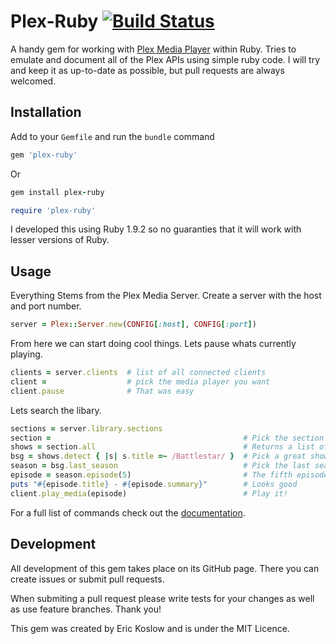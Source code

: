 # Plex-Ruby [![Build Status](https://secure.travis-ci.org/ekosz/Plex-Ruby.png)](https://secure.travis-ci.org/ekosz/Plex-Ruby)

A handy gem for working with [Plex Media Player](http://plexapp.com) within Ruby.  Tries to emulate and document
all of the Plex APIs using simple ruby code.  I will try and keep it as
up-to-date as possible, but pull requests are always welcomed.


## Installation

Add to your `Gemfile` and run the `bundle` command

```ruby
gem 'plex-ruby'
```

Or

```ruby
gem install plex-ruby

require 'plex-ruby'
```

I developed this using Ruby 1.9.2 so no guaranties that it will work with
lesser versions of Ruby.

## Usage

Everything Stems from the Plex Media Server. Create a server with the host and
port number.

```ruby
server = Plex::Server.new(CONFIG[:host], CONFIG[:port])
```

From here we can start doing cool things. Lets pause whats currently playing.

```ruby
clients = server.clients  # list of all connected clients
client =                  # pick the media player you want
client.pause              # That was easy
````

Lets search the libary.

```ruby
sections = server.library.sections
section =                                           # Pick the section you want I.E. TV, Movies, Home Videos
shows = section.all                                 # Returns a list of shows/movies
bsg = shows.detect { |s| s.title =~ /Battlestar/ }  # Pick a great show
season = bsg.last_season                            # Pick the last season
episode = season.episode(5)                         # The fifth episode in the season
puts "#{episode.title} - #{episode.summary}"        # Looks good
client.play_media(episode)                          # Play it!
```

For a full list of commands check out the [documentation](http://rubydoc.info/github/ekosz/Plex-Ruby/master/frames).

## Development

All development of this gem takes place on its GitHub page. There you can
create issues or submit pull requests.

When submiting a pull request please write tests for your changes as well as
use feature branches. Thank you!

This gem was created by Eric Koslow and is under the MIT Licence.
